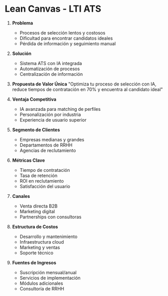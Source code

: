 # Lean Canvas - LTI ATS

1. **Problema**
   - Procesos de selección lentos y costosos
   - Dificultad para encontrar candidatos ideales
   - Pérdida de información y seguimiento manual
   
2. **Solución**
   - Sistema ATS con IA integrada
   - Automatización de procesos
   - Centralización de información
   
3. **Propuesta de Valor Única**
   "Optimiza tu proceso de selección con IA, reduce tiempos de contratación en 70% y encuentra al candidato ideal"

4. **Ventaja Competitiva**
   - IA avanzada para matching de perfiles
   - Personalización por industria
   - Experiencia de usuario superior

5. **Segmento de Clientes**
   - Empresas medianas y grandes
   - Departamentos de RRHH
   - Agencias de reclutamiento

6. **Métricas Clave**
   - Tiempo de contratación
   - Tasa de retención
   - ROI en reclutamiento
   - Satisfacción del usuario

7. **Canales**
   - Venta directa B2B
   - Marketing digital
   - Partnerships con consultoras

8. **Estructura de Costos**
   - Desarrollo y mantenimiento
   - Infraestructura cloud
   - Marketing y ventas
   - Soporte técnico

9. **Fuentes de Ingresos**
   - Suscripción mensual/anual
   - Servicios de implementación
   - Módulos adicionales
   - Consultoría de RRHH 